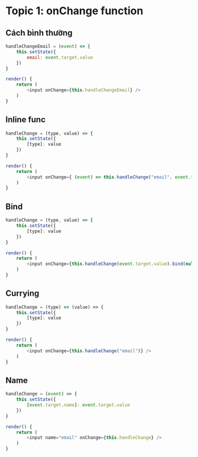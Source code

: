 # Topic 1: onChange function

## Cách bình thường

```javascript
handleChangeEmail = (event) => {
    this.setState({
        email: event.target.value
    })
}

render() {
    return (
        <input onChange={this.handleChangeEmail} />
    )
}
```


## Inline func

```javascript
handleChange = (type, value) => {
    this.setState({
        [type]: value
    })
}

render() {
    return (
        <input onChange={ (event) => this.handleChange("email", event.target.value)} />
    )
}
```

## Bind

```javascript
handleChange = (type, value) => {
    this.setState({
        [type]: value
    })
}

render() {
    return (
        <input onChange={this.handleChange(event.target.value).bind(null,"email")} />
    )
}
```

## Currying

```javascript
handleChange = (type) => (value) => {
    this.setState({
        [type]: value
    })
}

render() {
    return (
        <input onChange={this.handleChange("email")} />
    )
}
```

## Name

```javascript
handleChange = (event) => {
    this.setState({
        [event.target.name]: event.target.value
    })
}

render() {
    return (
        <input name="email" onChange={this.handleChange} />
    )
}
```